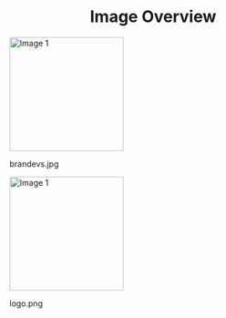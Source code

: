 <h1 style ="text-align: center;"> Image Overview </h1>
<div>
<div>
<img src="https://media.evkx.net/multimedia/models/hyundai/brandevs_xst.jpg" alt="Image 1" style="width: 200px;">
<p>brandevs.jpg</p>
</div>
<div>
<img src="https://media.evkx.net/multimedia/models/hyundai/logo_xst.png" alt="Image 1" style="width: 200px;">
<p>logo.png</p>
</div>
</div>
